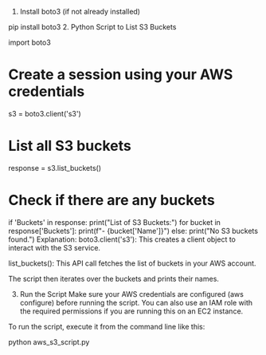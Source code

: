 
1. Install boto3 (if not already installed)

pip install boto3
2. Python Script to List S3 Buckets

import boto3

# Create a session using your AWS credentials
s3 = boto3.client('s3')

# List all S3 buckets
response = s3.list_buckets()

# Check if there are any buckets
if 'Buckets' in response:
    print("List of S3 Buckets:")
    for bucket in response['Buckets']:
        print(f"- {bucket['Name']}")
else:
    print("No S3 buckets found.")
Explanation:
boto3.client('s3'): This creates a client object to interact with the S3 service.

list_buckets(): This API call fetches the list of buckets in your AWS account.

The script then iterates over the buckets and prints their names.

3. Run the Script
Make sure your AWS credentials are configured (aws configure) before running the script. You can also use an IAM role with the required permissions if you are running this on an EC2 instance.

To run the script, execute it from the command line like this:


python aws_s3_script.py
